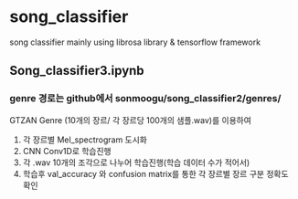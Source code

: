 # song_classifier
song classifier mainly using librosa library &amp; tensorflow framework

## Song_classifier3.ipynb

### genre 경로는 github에서 sonmoogu/song_classifier2/genres/

GTZAN Genre (10개의 장르/ 각 장르당 100개의 샘플.wav)를 이용하여
1. 각 장르별 Mel_spectrogram 도시화
2. CNN Conv1D로 학습진행
3. 각 .wav 10개의 조각으로 나누어 학습진행(학습 데이터 수가 적어서)
4. 학습후 val_accuracy 와 confusion matrix를 통한 각 장르별 장르 구분 정확도 확인
